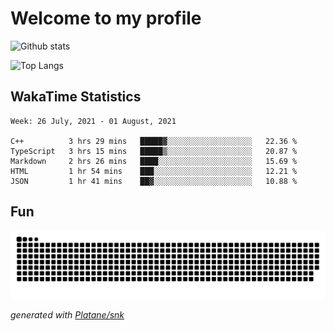 # Welcome to my profile

![Github stats](https://github-readme-stats.vercel.app/api?username=xinthose&show_icons=true&theme=radical&count_private=true)

![Top Langs](https://github-readme-stats.vercel.app/api/top-langs/?username=xinthose)

## WakaTime Statistics
<!--START_SECTION:waka-->
```text
Week: 26 July, 2021 - 01 August, 2021

C++          3 hrs 29 mins   █████▓░░░░░░░░░░░░░░░░░░░   22.36 % 
TypeScript   3 hrs 15 mins   █████▒░░░░░░░░░░░░░░░░░░░   20.87 % 
Markdown     2 hrs 26 mins   ████░░░░░░░░░░░░░░░░░░░░░   15.69 % 
HTML         1 hr 54 mins    ███░░░░░░░░░░░░░░░░░░░░░░   12.21 % 
JSON         1 hr 41 mins    ██▓░░░░░░░░░░░░░░░░░░░░░░   10.88 % 
```
<!--END_SECTION:waka-->

## Fun
![github contribution grid snake animation](https://raw.githubusercontent.com/xinthose/xinthose/output/github-contribution-grid-snake.svg)

_generated with [Platane/snk](https://github.com/Platane/snk)_
